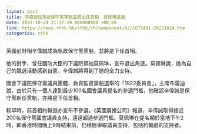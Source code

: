 ```yaml
---
layout: post
title: 辛偉誠任英國保守黨黨魁並將出任首相　莫佩琳退選
date: 2022-10-24 21:17:19.000000000 +08:00
link: https://news.rthk.hk/rthk/ch/component/k2/1672491-20221024.htm
categories: rthk
---
```


英國前財相辛偉誠成為執政保守黨黨魁，並將是下任首相。

他的對手、曾任國防大臣的下議院領袖莫佩琳，宣布退出角逐。莫佩琳說，她為自己的競選活動感到自豪，辛偉誠將得到了她的全力支持。

國會下議院保守黨議員團體、負責監督黨魁選舉的「1922委員會」，主席布雷迪說，由於只有一個人達到最少100名國會議員提名的參選門檻，他確認辛偉誠是保守黨新任黨魁，亦將是下任首相。

較早時，前首相約翰遜亦宣布不參選。《英國廣播公司》報道，辛偉誠取得接近200名保守黨國會議員支持，遠遠超過參選門檻。莫佩琳在提名期於當地下午2時，即香港時間晚上9時結束前，仍積極爭取議員支持，包括約翰遜的支持者。
